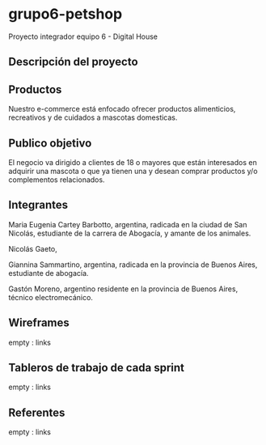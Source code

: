 # grupo6-petshop
Proyecto integrador equipo 6 - Digital House

## Descripción del proyecto
## Productos
Nuestro e-commerce está enfocado ofrecer productos alimenticios, recreativos y de cuidados a mascotas domesticas.

## Publico objetivo
El negocio va dirigido a clientes de 18 o mayores que están interesados en adquirir una mascota o que ya tienen una y desean comprar productos y/o complementos relacionados.

## Integrantes
Maria Eugenia Cartey Barbotto, argentina, radicada en la ciudad de San Nicolás, estudiante de la carrera de Abogacía, y amante de los animales.

Nicolás Gaeto, 

Giannina Sammartino, argentina, radicada en la provincia de Buenos Aires, estudiante de abogacía.

Gastón Moreno, argentino residente en la provincia de Buenos Aires, técnico electromecánico.

## Wireframes
empty : links

## Tableros de trabajo de cada sprint
empty : links

## Referentes 
empty : links